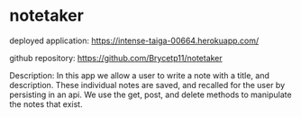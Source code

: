 # notetaker

deployed application: https://intense-taiga-00664.herokuapp.com/

github repository: https://github.com/Brycetp11/notetaker

Description: In this app we allow a user to write a note with a title, and description. These individual notes are saved, and recalled for the user by persisting in an api. We use the get, post, and delete methods to manipulate the notes that exist.